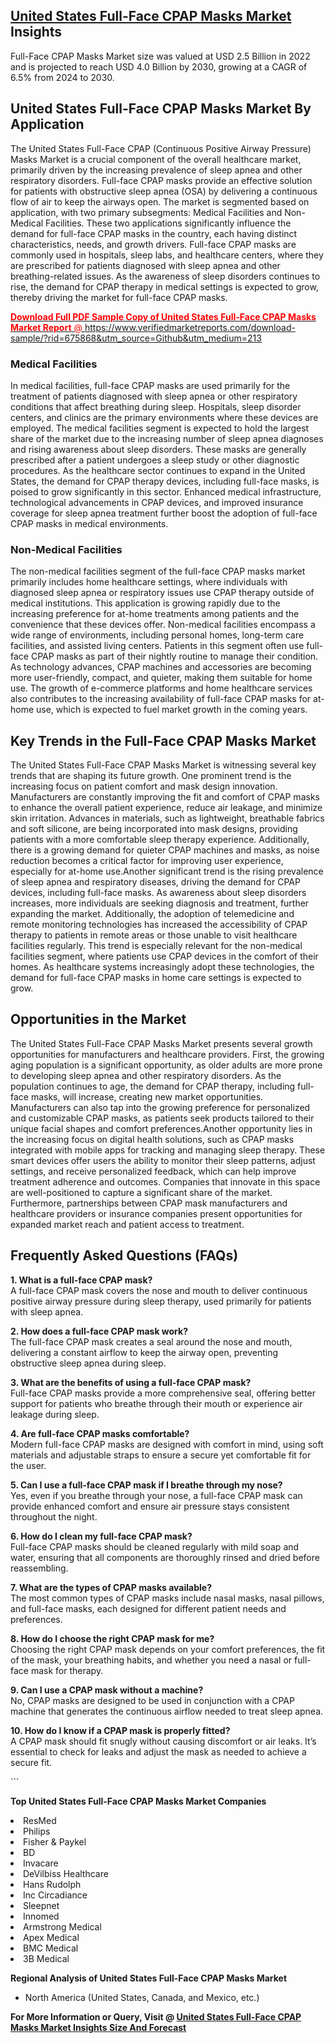 <h2><a href="https://www.verifiedmarketreports.com/download-sample/?rid=675868&amp;utm_source=Github&amp;utm_medium=213" target="_blank">United States Full-Face CPAP Masks Market</a> Insights</h2><p>Full-Face CPAP Masks Market size was valued at USD 2.5 Billion in 2022 and is projected to reach USD 4.0 Billion by 2030, growing at a CAGR of 6.5% from 2024 to 2030.</p><p><h2>United States Full-Face CPAP Masks Market By Application</h2><p>The United States Full-Face CPAP (Continuous Positive Airway Pressure) Masks Market is a crucial component of the overall healthcare market, primarily driven by the increasing prevalence of sleep apnea and other respiratory disorders. Full-face CPAP masks provide an effective solution for patients with obstructive sleep apnea (OSA) by delivering a continuous flow of air to keep the airways open. The market is segmented based on application, with two primary subsegments: Medical Facilities and Non-Medical Facilities. These two applications significantly influence the demand for full-face CPAP masks in the country, each having distinct characteristics, needs, and growth drivers. Full-face CPAP masks are commonly used in hospitals, sleep labs, and healthcare centers, where they are prescribed for patients diagnosed with sleep apnea and other breathing-related issues. As the awareness of sleep disorders continues to rise, the demand for CPAP therapy in medical settings is expected to grow, thereby driving the market for full-face CPAP masks. <a href="#"><p><span class=""><span style="color: #ff0000;"><strong>Download Full PDF Sample Copy of United States Full-Face CPAP Masks Market Report</strong> @ </span><a href="https://www.verifiedmarketreports.com/download-sample/?rid=675868&amp;utm_source=Github&amp;utm_medium=213" target="_blank">https://www.verifiedmarketreports.com/download-sample/?rid=675868&amp;utm_source=Github&amp;utm_medium=213</a></span></p></a></p><h3>Medical Facilities</h3><p>In medical facilities, full-face CPAP masks are used primarily for the treatment of patients diagnosed with sleep apnea or other respiratory conditions that affect breathing during sleep. Hospitals, sleep disorder centers, and clinics are the primary environments where these devices are employed. The medical facilities segment is expected to hold the largest share of the market due to the increasing number of sleep apnea diagnoses and rising awareness about sleep disorders. These masks are generally prescribed after a patient undergoes a sleep study or other diagnostic procedures. As the healthcare sector continues to expand in the United States, the demand for CPAP therapy devices, including full-face masks, is poised to grow significantly in this sector. Enhanced medical infrastructure, technological advancements in CPAP devices, and improved insurance coverage for sleep apnea treatment further boost the adoption of full-face CPAP masks in medical environments.</p><h3>Non-Medical Facilities</h3><p>The non-medical facilities segment of the full-face CPAP masks market primarily includes home healthcare settings, where individuals with diagnosed sleep apnea or respiratory issues use CPAP therapy outside of medical institutions. This application is growing rapidly due to the increasing preference for at-home treatments among patients and the convenience that these devices offer. Non-medical facilities encompass a wide range of environments, including personal homes, long-term care facilities, and assisted living centers. Patients in this segment often use full-face CPAP masks as part of their nightly routine to manage their condition. As technology advances, CPAP machines and accessories are becoming more user-friendly, compact, and quieter, making them suitable for home use. The growth of e-commerce platforms and home healthcare services also contributes to the increasing availability of full-face CPAP masks for at-home use, which is expected to fuel market growth in the coming years.</p><h2>Key Trends in the Full-Face CPAP Masks Market</h2><p>The United States Full-Face CPAP Masks Market is witnessing several key trends that are shaping its future growth. One prominent trend is the increasing focus on patient comfort and mask design innovation. Manufacturers are constantly improving the fit and comfort of CPAP masks to enhance the overall patient experience, reduce air leakage, and minimize skin irritation. Advances in materials, such as lightweight, breathable fabrics and soft silicone, are being incorporated into mask designs, providing patients with a more comfortable sleep therapy experience. Additionally, there is a growing demand for quieter CPAP machines and masks, as noise reduction becomes a critical factor for improving user experience, especially for at-home use.Another significant trend is the rising prevalence of sleep apnea and respiratory diseases, driving the demand for CPAP devices, including full-face masks. As awareness about sleep disorders increases, more individuals are seeking diagnosis and treatment, further expanding the market. Additionally, the adoption of telemedicine and remote monitoring technologies has increased the accessibility of CPAP therapy to patients in remote areas or those unable to visit healthcare facilities regularly. This trend is especially relevant for the non-medical facilities segment, where patients use CPAP devices in the comfort of their homes. As healthcare systems increasingly adopt these technologies, the demand for full-face CPAP masks in home care settings is expected to grow.</p><h2>Opportunities in the Market</h2><p>The United States Full-Face CPAP Masks Market presents several growth opportunities for manufacturers and healthcare providers. First, the growing aging population is a significant opportunity, as older adults are more prone to developing sleep apnea and other respiratory disorders. As the population continues to age, the demand for CPAP therapy, including full-face masks, will increase, creating new market opportunities. Manufacturers can also tap into the growing preference for personalized and customizable CPAP masks, as patients seek products tailored to their unique facial shapes and comfort preferences.Another opportunity lies in the increasing focus on digital health solutions, such as CPAP masks integrated with mobile apps for tracking and managing sleep therapy. These smart devices offer users the ability to monitor their sleep patterns, adjust settings, and receive personalized feedback, which can help improve treatment adherence and outcomes. Companies that innovate in this space are well-positioned to capture a significant share of the market. Furthermore, partnerships between CPAP mask manufacturers and healthcare providers or insurance companies present opportunities for expanded market reach and patient access to treatment.</p><h2>Frequently Asked Questions (FAQs)</h2><p><strong>1. What is a full-face CPAP mask?</strong><br>A full-face CPAP mask covers the nose and mouth to deliver continuous positive airway pressure during sleep therapy, used primarily for patients with sleep apnea.</p><p><strong>2. How does a full-face CPAP mask work?</strong><br>The full-face CPAP mask creates a seal around the nose and mouth, delivering a constant airflow to keep the airway open, preventing obstructive sleep apnea during sleep.</p><p><strong>3. What are the benefits of using a full-face CPAP mask?</strong><br>Full-face CPAP masks provide a more comprehensive seal, offering better support for patients who breathe through their mouth or experience air leakage during sleep.</p><p><strong>4. Are full-face CPAP masks comfortable?</strong><br>Modern full-face CPAP masks are designed with comfort in mind, using soft materials and adjustable straps to ensure a secure yet comfortable fit for the user.</p><p><strong>5. Can I use a full-face CPAP mask if I breathe through my nose?</strong><br>Yes, even if you breathe through your nose, a full-face CPAP mask can provide enhanced comfort and ensure air pressure stays consistent throughout the night.</p><p><strong>6. How do I clean my full-face CPAP mask?</strong><br>Full-face CPAP masks should be cleaned regularly with mild soap and water, ensuring that all components are thoroughly rinsed and dried before reassembling.</p><p><strong>7. What are the types of CPAP masks available?</strong><br>The most common types of CPAP masks include nasal masks, nasal pillows, and full-face masks, each designed for different patient needs and preferences.</p><p><strong>8. How do I choose the right CPAP mask for me?</strong><br>Choosing the right CPAP mask depends on your comfort preferences, the fit of the mask, your breathing habits, and whether you need a nasal or full-face mask for therapy.</p><p><strong>9. Can I use a CPAP mask without a machine?</strong><br>No, CPAP masks are designed to be used in conjunction with a CPAP machine that generates the continuous airflow needed to treat sleep apnea.</p><p><strong>10. How do I know if a CPAP mask is properly fitted?</strong><br>A CPAP mask should fit snugly without causing discomfort or air leaks. It’s essential to check for leaks and adjust the mask as needed to achieve a secure fit.</p>```</p><p><strong>Top United States Full-Face CPAP Masks Market Companies</strong></p><div data-test-id=""><p><li> ResMed</li><li> Philips</li><li> Fisher & Paykel</li><li> BD</li><li> Invacare</li><li> DeVilbiss Healthcare</li><li> Hans Rudolph</li><li> Inc Circadiance</li><li> Sleepnet</li><li> Innomed</li><li> Armstrong Medical</li><li> Apex Medical</li><li> BMC Medical</li><li> 3B Medical</li></p><div><strong>Regional Analysis of&nbsp;United States Full-Face CPAP Masks Market</strong></div><ul><li dir="ltr"><p dir="ltr">North America&nbsp;(United States, Canada, and Mexico, etc.)</p></li></ul><p><strong>For More Information or Query, Visit @&nbsp;</strong><strong><a href="https://www.verifiedmarketreports.com/product/full-face-cpap-masks-market/?utm_source=Github&amp;utm_medium=213" target="_blank">United States Full-Face CPAP Masks Market Insights Size And Forecast</a></strong></p></div>

